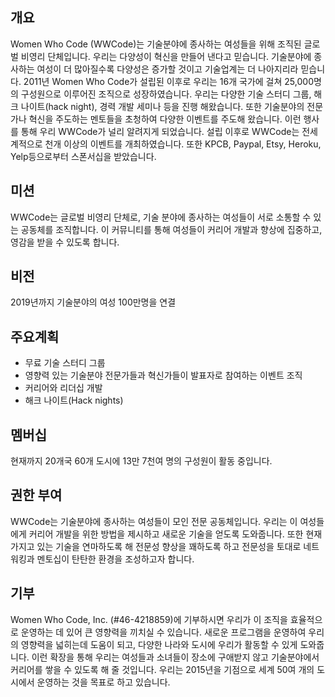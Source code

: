 ## 개요

Women Who Code (WWCode)는 기술분야에 종사하는 여성들을 위해 조직된 글로벌 비영리 단체입니다. 우리는 다양성이 혁신을 만들어 낸다고 믿습니다. 기술분야에 종사하는 여성이 더 많아질수록 다양성은 증가할 것이고 기술업계는 더 나아지리라 믿습니다.
2011년 Women Who Code가 설립된 이후로 우리는 16개 국가에 걸쳐 25,000명의 구성원으로 이루어진 조직으로 성장하였습니다. 우리는 다양한 기술 스터디 그룹, 해크 나이트(hack night), 경력 개발 세미나 등을 진행 해왔습니다. 또한 기술분야의 전문가나 혁신을 주도하는 멘토들을 초청하여 다양한 이벤트를 주도해 왔습니다. 이런 행사를 통해 우리 WWCode가 널리 알려지게 되었습니다.  설립 이후로 WWCode는 전세계적으로 천개 이상의 이벤트를 개최하였습니다. 또한  KPCB, Paypal, Etsy, Heroku, Yelp등으로부터 스폰서십을 받았습니다.

## 미션
WWCode는 글로벌 비영리 단체로, 기술 분야에 종사하는 여성들이 서로 소통할 수 있는 공동체를 조직합니다. 이 커뮤니티를 통해 여성들이 커리어 개발과 향상에 집중하고, 영감을 받을 수 있도록 합니다.

## 비전
2019년까지 기술분야의 여성 100만명을 연결

## 주요계획
- 무료 기술 스터디 그룹
- 영향력 있는 기술분야 전문가들과 혁신가들이 발표자로 참여하는 이벤트 조직
- 커리어와 리더십 개발
- 해크 나이트(Hack nights)

## 멤버십
현재까지 20개국 60개 도시에 13만 7천여 명의 구성원이 활동 중입니다.

## 권한 부여
WWCode는 기술분야에 종사하는 여성들이 모인 전문 공동체입니다. 우리는 이 여성들에게 커리어 개발을 위한 방법을 제시하고 새로운 기술을 얻도록 도와줍니다. 또한 현재 가지고 있는 기술을 연마하도록 해 전문성 향상을 꽤하도록 하고 
전문성을 토대로 네트워킹과 멘토십이 탄탄한 환경을 조성하고자 합니다.

## 기부
Women Who Code, Inc. (#46-4218859)에 기부하시면 우리가 이 조직을 효율적으로 운영하는 데 있어 큰 영향력을 끼치실 수 있습니다.
새로운 프로그램을 운영하여 우리의 영향력을 넓히는데 도움이 되고, 다양한 나라와 도시에 우리가 활동할 수 있게 도와줍니다.
이런 확장을 통해 우리는 여성들과 소녀들이 장소에 구애받지 않고 기술분야에서 커리어를 쌓을 수 있도록 해 줄 것입니다. 
우리는 2015년을 기점으로 세계 50여 개의 도시에서 운영하는 것을 목표로 하고 있습니다.
